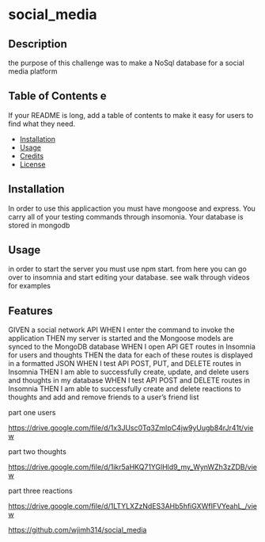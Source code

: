 # social_media
## Description

the purpose of this challenge was to make a NoSql database for a social media platform

## Table of Contents e

If your README is long, add a table of contents to make it easy for users to find what they need.

- [Installation](#installation)
- [Usage](#usage)
- [Credits](#credits)
- [License](#license)

## Installation

In order to use this applicaction you must have mongoose and express. You carry all of your testing commands through insomonia. Your database is stored in mongodb

## Usage

in order to start the server you must use npm start. from here you can go over to insomnia and start editing your database. see walk through videos for examples









 

## Features

GIVEN a social network API
WHEN I enter the command to invoke the application
THEN my server is started and the Mongoose models are synced to the MongoDB database
WHEN I open API GET routes in Insomnia for users and thoughts
THEN the data for each of these routes is displayed in a formatted JSON
WHEN I test API POST, PUT, and DELETE routes in Insomnia
THEN I am able to successfully create, update, and delete users and thoughts in my database
WHEN I test API POST and DELETE routes in Insomnia
THEN I am able to successfully create and delete reactions to thoughts and add and remove friends to a user’s friend list


part one users

https://drive.google.com/file/d/1x3JUsc0Tq3ZmIpC4jw9yUugb84rJr41t/view




part two thoughts

https://drive.google.com/file/d/1ikr5aHKQ71YGlHld9_my_WynWZh3zZDB/view

part three reactions

https://drive.google.com/file/d/1LTYLXZzNdES3AHb5hfiGXWfIFVYeahL_/view

https://github.com/wjimh314/social_media